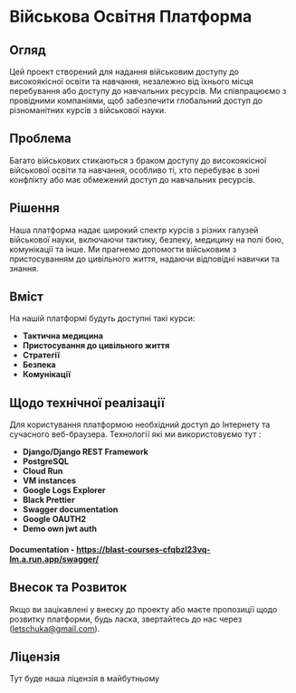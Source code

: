# Військова Освітня Платформа

## Огляд

Цей проект створений для надання військовим доступу до високоякісної освіти та навчання, незалежно від їхнього місця перебування або доступу до навчальних ресурсів. Ми співпрацюємо з провідними компаніями, щоб забезпечити глобальний доступ до різноманітних курсів з військової науки.

## Проблема

Багато військових стикаються з браком доступу до високоякісної військової освіти та навчання, особливо ті, хто перебуває в зоні конфлікту або має обмежений доступ до навчальних ресурсів.

## Рішення

Наша платформа надає широкий спектр курсів з різних галузей військової науки, включаючи тактику, безпеку, медицину на полі бою, комунікації та інше. Ми прагнемо допомогти військовим з пристосуванням до цивільного життя, надаючи відповідні навички та знання.

## Вміст

На нашій платформі будуть доступні такі курси:

- **Тактична медицина**
- **Пристосування до цивільного життя**
- **Стратегії**
- **Безпека**
- **Комунікації**

## Щодо технічної реалізації

Для користування платформою необхідний доступ до Інтернету та сучасного веб-браузера.
Технології які ми використовуємо тут :

- **Django/Django REST Framework**
- **PostgreSQL**
- **Cloud Run**
- **VM instances**
- **Google Logs Explorer**
- **Black Prettier**
- **Swagger documentation**
- **Google OAUTH2**
- **Demo own jwt auth**

#### Documentation - https://blast-courses-cfqbzl23vq-lm.a.run.app/swagger/

## Внесок та Розвиток

Якщо ви зацікавлені у внеску до проекту або маєте пропозиції щодо розвитку платформи, будь ласка, звертайтесь до нас через (letschuka@gmail.com).

## Ліцензія

Тут буде наша ліцензія в майбутньому

